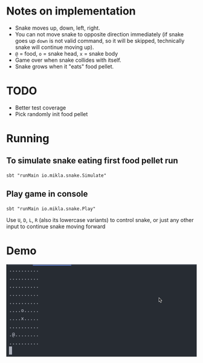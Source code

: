 # Notes on implementation

- Snake moves up, down, left, right.
- You can not move snake to opposite direction immediately (if snake goes up `down` is not valid command, so it will be
  skipped, technically snake will continue moving up).
- `@` = food, `o` = snake head, `x` = snake body
- Game over when snake collides with itself.
- Snake grows when it "eats" food pellet.

# TODO
- Better test coverage
- Pick randomly init food pellet 

# Running

## To simulate snake eating first food pellet run

```shell
sbt "runMain io.mikla.snake.Simulate"
```

## Play game in console

```shell
sbt "runMain io.mikla.snake.Play"
```

Use `U`, `D`, `L`, `R` (also its lowercase variants) to control snake, or just any other input to continue snake moving
forward

# Demo

![Alt Text](demo.gif)